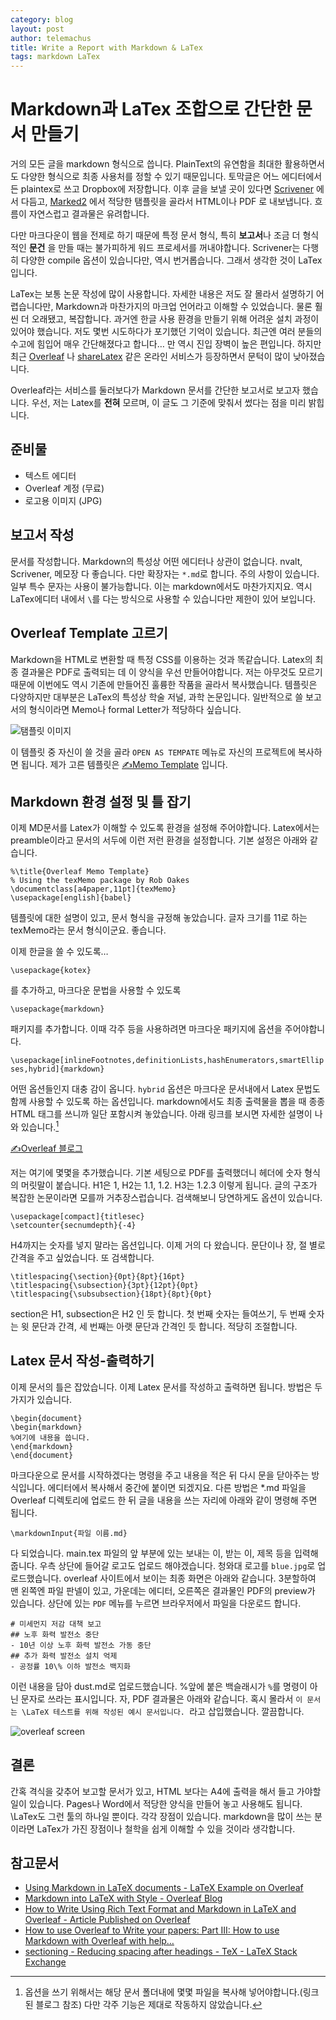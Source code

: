```yaml
--- 
category: blog
layout: post
author: telemachus
title: Write a Report with Markdown & LaTex
tags: markdown LaTex
--- 
```




# Markdown과 LaTex 조합으로 간단한 문서 만들기

거의 모든 글을 markdown 형식으로 씁니다. PlainText의 유연함을 최대한 활용하면서도 다양한 형식으로 최종 사용처를 정할 수 있기 때문입니다. 토막글은 어느 에디터에서든 plaintex로 쓰고 Dropbox에 저장합니다. 이후 글을 보낼 곳이 있다면 [Scrivener](https://www.literatureandlatte.com/scrivener.php) 에서 다듬고, [Marked2](http://marked2app.com) 에서 적당한 탬플릿을 골라서 HTML이나 PDF 로 내보냅니다. 흐름이 자연스럽고 결과물은 유려합니다.

다만 마크다운이 웹을 전제로 하기 때문에 특정 문서 형식, 특히 **보고서**나 조금 더 형식적인 **문건** 을 만들 때는 불가피하게 워드 프로세서를 꺼내야합니다. Scrivener는 다행히 다양한 compile 옵션이 있습니다만, 역시 번거롭습니다. 그래서 생각한 것이 LaTex입니다.

LaTex는 보통 논문 작성에 많이 사용합니다. 자세한 내용은 저도 잘 몰라서 설명하기 어렵습니다만, Markdown과 마찬가지의 마크업 언어라고 이해할 수 있었습니다. 물론 훨씬 더 오래됐고, 복잡합니다. 과거엔 한글 사용 환경을 만들기 위해 어려운 설치 과정이 있어야 했습니다. 저도 몇번 시도하다가 포기했던 기억이 있습니다. 최근엔 여러 분들의 수고에 힘입어 매우 간단해졌다고 합니다… 만 역시 진입 장벽이 높은 편입니다. 하지만 최근 [Overleaf](http://overleaf.com) 나 [shareLatex](http://sharelatex.com) 같은 온라인 서비스가 등장하면서 문턱이 많이 낮아졌습니다.

Overleaf라는 서비스를 둘러보다가 Markdown 문서를 간단한 보고서로 보고자 했습니다. 
우선, 저는 Latex를 **전혀** 모르며, 이 글도 그 기준에 맞춰서 썼다는 점을 미리 밝힙니다.

## 준비물
- 텍스트 에디터
- Overleaf 계정 (무료)
- 로고용 이미지 (JPG)


## 보고서 작성

문서를 작성합니다. Markdown의 특성상 어떤 에디터나 상관이 없습니다. nvalt, Scrivener, 메모장 다 좋습니다. 다만 확장자는 `*.md`로 합니다. 주의 사항이 있습니다. 일부 특수 문자는 사용이 불가능합니다. 이는 markdown에서도 마찬가지지요. 역시 LaTex에디터 내에서 `\`를 다는 방식으로 사용할 수 있습니다만 제한이 있어 보입니다. 


## Overleaf Template 고르기
Markdown을 HTML로 변환할 때 특정 CSS를 이용하는 것과 똑같습니다. Latex의 최종 결과물은 PDF로 출력되는 데 이 양식을 우선 만들어야합니다. 저는 아무것도 모르기 때문에 이번에도 역시 기존에 만들어진 훌륭한 작품을 골라서 복사했습니다. 템플릿은 다양하지만 대부분은 LaTex의 특성상 학술 저널, 과학 논문입니다. 일반적으로 쓸 보고서의 형식이라면 Memo나 formal Letter가 적당하다 싶습니다. 

![탬플릿 이미지](http://telemachus.d.pr/vYL8L+)

이 템플릿 중 자신이 쓸 것을 골라 `OPEN AS TEMPATE` 메뉴로 자신의 프로젝트에 복사하면 됩니다. 제가 고른 템플릿은 [✍Memo Template](https://www.overleaf.com/latex/templates/memo-template/xfgfwnxzcgkf#.WRpS5lKB2Rs) 입니다.



## Markdown 환경 설정 및 틀 잡기
이제 MD문서를 Latex가 이해할 수 있도록 환경을 설정해 주어야합니다. Latex에서는 preamble이라고 문서의 서두에 이런 저런 환경을 설정합니다. 기본 설정은 아래와 같습니다. 

`%\title{Overleaf Memo Template}`  
`% Using the texMemo package by Rob Oakes`  
`\documentclass[a4paper,11pt]{texMemo}`  
`\usepackage[english]{babel}`  

템플릿에 대한 설명이 있고, 문서 형식을 규정해 놓았습니다. 글자 크기를 11로 하는 texMemo라는 문서 형식이군요. 좋습니다.  

이제 한글을 쓸 수 있도록…

`\usepackage{kotex}`  

를 추가하고, 마크다운 문법을 사용할 수 있도록  

`\usepackage{markdown}`  

패키지를 추가합니다. 이때 각주 등을 사용하려면 마크다운 패키지에 옵션을 주어야합니다. 

`\usepackage[inlineFootnotes,definitionLists,hashEnumerators,smartEllipses,hybrid]{markdown}`  

어떤 옵션들인지 대충 감이 옵니다. `hybrid` 옵션은 마크다운 문서내에서 Latex 문법도 함께 사용할 수 있도록 하는 옵션입니다. markdown에서도 최종 출력물을 뽑을 때 종종 HTML 태그를 쓰니까 일단 포함시켜 놓았습니다.  아래 링크를 보시면 자세한 설명이 나와 있습니다.[^1]


[✍Overleaf 블로그](https://www.overleaf.com/blog/501-markdown-into-latex-with-style#.WRljF1KB2Rs)

저는 여기에 몇몇을 추가했습니다. 기본 세팅으로 PDF를 출력했더니 헤더에 숫자 형식의 머릿말이 붙습니다. H1은 1, H2는 1.1, 1.2. H3는 1.2.3 이렇게 됩니다.  글의 구조가 복잡한 논문이라면 모를까 거추장스럽습니다. 검색해보니 당연하게도 옵션이 있습니다. 

`\usepackage[compact]{titlesec}`  
`\setcounter{secnumdepth}{-4}`  

H4까지는 숫자를 넣지 말라는 옵션입니다. 이제 거의 다 왔습니다. 문단이나 장, 절 별로 간격을 주고 싶었습니다.  또 검색합니다. 

`\titlespacing{\section}{0pt}{8pt}{16pt}`  
`\titlespacing{\subsection}{3pt}{12pt}{0pt}`  
`\titlespacing{\subsubsection}{18pt}{8pt}{0pt}`  

section은 H1, subsection은 H2 인 듯 합니다. 첫 번째 숫자는 들여쓰기, 두 번째 숫자는 윗 문단과 간격, 세 번째는 아랫 문단과 간격인 듯 합니다. 적당히 조절합니다. 


## Latex 문서 작성-출력하기
이제 문서의 틀은 잡았습니다. 이제 Latex 문서를 작성하고 출력하면 됩니다. 방법은 두 가지가 있습니다. 

`\begin{document}`  
`\begin{markdown}`  
`%여기에 내용을 씁니다.`  
`\end{markdown}`  
`\end{document}`  

마크다운으로 문서를 시작하겠다는 명령을 주고 내용을 적은 뒤 다시 문을 닫아주는 방식입니다. 에디터에서 복사해서 중간에 붙이면 되겠지요. 다른 방법은 *.md 파일을 Overleaf 디렉토리에 업로드 한 뒤 글을 내용을 쓰는 자리에 아래와 같이 명령해 주면 됩니다. 

`\markdownInput{파일 이름.md}`

다 되었습니다. main.tex 파일의 앞 부분에 있는 보내는 이, 받는 이, 제목 등을 입력해 줍니다. 우측 상단에 들어갈 로고도 업로드 해야겠습니다. 청와대 로고를 `blue.jpg`로 업로드했습니다.  overleaf 사이트에서 보이는 최종 화면은 아래와 같습니다. 3분할하여 맨 왼쪽엔 파일 판넬이 있고, 가운데는 에디터, 오른쪽은 결과물인 PDF의 preview가 있습니다.  상단에 있는 `PDF` 메뉴를 누르면 브라우저에서 파일을 다운로드 합니다. 

`# 미세먼지 저감 대책 보고`  
`## 노후 화력 발전소 중단`  
`- 10년 이상 노후 화력 발전소 가동 중단`  
`## 추가 화력 발전소 설치 억제`  
`- 공정률 10\% 이하 발전소 백지화`  

이런 내용을 담아 dust.md로 업로드했습니다. %앞에 붙은 백슬래시가 `%`를 명령이 아닌 문자로 쓰라는 표시입니다. 자, PDF 결과물은 아래와 같습니다. 혹시 몰라서 `이 문서는 \LaTeX 테스트를 위해 작성된 예시 문서입니다. `라고 삽입했습니다. 깔끔합니다. 

![overleaf screen](http://telemachus.d.pr/sscz4+)

## 결론  

간혹 격식을 갖추어 보고할 문서가 있고, HTML 보다는 A4에 출력을 해서 들고 가야할 일이 있습니다. Pages나 Word에서 적당한 양식을 만들어 놓고 사용해도 됩니다. \LaTex도 그런 툴의 하나일 뿐이다. 각각 장점이 있습니다. markdown을 많이 쓰는 분이라면 LaTex가 가진 장점이나 철학을 쉽게 이해할 수 있을 것이라 생각합니다.

## 참고문서
- [Using Markdown in LaTeX documents - LaTeX Example on Overleaf](https://www.overleaf.com/latex/examples/using-markdown-in-latex-documents/whdrnpcpnwrm#.WRpUDFKB2Rs)
- [Markdown into LaTeX with Style - Overleaf Blog](https://www.overleaf.com/blog/501-markdown-into-latex-with-style#.WRpUGVKB2Rs)
- [How to Write Using Rich Text Format and Markdown in LaTeX and Overleaf - Article Published on Overleaf](https://www.overleaf.com/articles/how-to-write-using-rich-text-format-and-markdown-in-latex-and-overleaf/dbqrxvftzskw#.WRpUIFKB2Rs)
- [How to use Overleaf to Write your papers: Part III: How to use Markdown with Overleaf with help…](https://medium.com/thoughts-philosophy-writing/how-to-use-overleaf-to-write-your-papers-part-iii-how-to-use-markdown-with-overleaf-with-help-80f1e27a65a)
- [sectioning - Reducing spacing after headings - TeX - LaTeX Stack Exchange](https://tex.stackexchange.com/questions/53338/reducing-spacing-after-headings)




[^1]: 옵션을 쓰기 위해서는 해당 문서 폴더내에 몇몇 파일을 복사해 넣어야합니다.(링크된 블로그 참조) 다만 각주 기능은 제대로 작동하지 않았습니다. 
